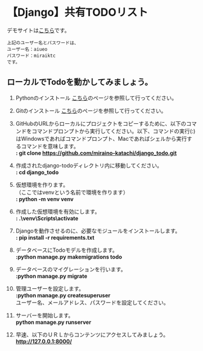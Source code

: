 # 【Django】共有TODOリスト

デモサイトは<a href="https://1110tk.pythonanywhere.com/" target="_blank">こちら</a>です。

```
上記のユーザー名とパスワードは、
ユーザー名：aiueo
パスワード：miraiktc
です。
```

## ローカルでTodoを動かしてみましょう。

1. Pythonのインストール
<a href="https://tutorial.djangogirls.org/ja/python_installation/" target="_blank">こちら</a>のページを参照して行ってください。

2. Gitのインストール
<a href="https://tutorial.djangogirls.org/ja/installation/#git" target="_blank">こちら</a>のページを参照して行ってください。

3. GitHubのURLからローカルにプロジェクトをコピーするために、以下のコマンドをコマンドプロンプトから実行してください。以下、コマンドの実行(:)はWindowsであればコマンドプロンプト、Macであればシェルから実行するコマンドを意味します。  
**: git clone https://github.com/miraino-katachi/django_todo.git**

4. 作成されたdjango-todoディレクトリ内に移動してください。  
**: cd django_todo**

5. 仮想環境を作ります。  
（ここではvenvという名前で環境を作ります）  
**: python -m venv venv**

6. 作成した仮想環境を有効にします。  
**: .\venv\Scripts\activate**

7. Djangoを動作させるのに、必要なモジュールをインストールします。  
**: pip install -r requirements.txt**

8. データベースにTodoモデルを作成します。  
**:python manage.py makemigrations todo**

9. データベースのマイグレーションを行います。  
**:python manage.py migrate**

10. 管理ユーザーを設定します。  
**:python manage.py createsuperuser**  
ユーザー名、メールアドレス、パスワードを設定してください。

11. サーバーを開始します。  
**python manage.py runserver**

12. 早速、以下のＵＲＬからコンテンツにアクセスしてみましょう。  
**http://127.0.0.1:8000/**
